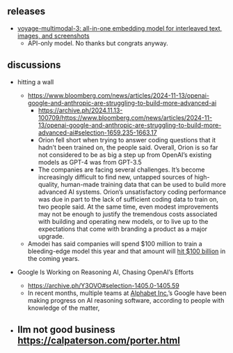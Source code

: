 

## releases

- [voyage-multimodal-3: all-in-one embedding model for interleaved text, images, and screenshots](https://blog.voyageai.com/2024/11/12/voyage-multimodal-3/)
	- API-only model. No thanks but congrats anyway. 

## discussions

- hitting a wall
	- https://www.bloomberg.com/news/articles/2024-11-13/openai-google-and-anthropic-are-struggling-to-build-more-advanced-ai
		- https://archive.ph/2024.11.13-100709/https://www.bloomberg.com/news/articles/2024-11-13/openai-google-and-anthropic-are-struggling-to-build-more-advanced-ai#selection-1659.235-1663.17
		- Orion fell short when trying to answer coding questions that it hadn’t been trained on, the people said. Overall, Orion is so far not considered to be as big a step up from OpenAI’s existing models as GPT-4 was from GPT-3.5
		- The companies are facing several challenges. It’s become increasingly difficult to find new, untapped sources of high-quality, human-made training data that can be used to build more advanced AI systems. Orion’s unsatisfactory coding performance was due in part to the lack of sufficient coding data to train on, two people said. At the same time, even modest improvements may not be enough to justify the tremendous costs associated with building and operating new models, or to live up to the expectations that come with branding a product as a major upgrade.
	- Amodei has said companies will spend $100 million to train a bleeding-edge model this year and that amount will [hit $100 billion](https://archive.ph/o/kYe5n/https://www.bloomberg.com/news/articles/2024-05-09/openai-rival-anthropic-defends-partnerships-with-amazon-google) in the coming years.
- Google Is Working on Reasoning AI, Chasing OpenAI’s Efforts
	- https://archive.ph/Y3OVO#selection-1405.0-1405.59
	- In recent months, multiple teams at [Alphabet Inc.](https://archive.ph/o/Y3OVO/https://www.bloomberg.com/quote/goog:undefined)’s Google have been making progress on AI reasoning software, according to people with knowledge of the matter,

- llm not good business https://calpaterson.com/porter.html
  - 
